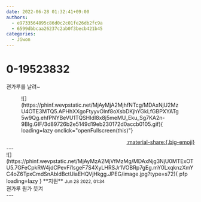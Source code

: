 ```yaml
---
date: 2022-06-28 01:32:41+09:00
authors:
  - e9733564895c86d0c2c01fe26db2fc9a
  - 6599dbbcaa26237c2ab0f3becb421b45
categories:
  - Jiwon
---
```


# 0-19523832

<div class="post-container" markdown="1">
<div class="content-container md-sidebar__scrollwrap" markdown="1">

젼가루를 날려~
<figure markdown="1">
![](https://phinf.wevpstatic.net/MjAyMjA2MjhfNTcg/MDAxNjU2MzU4OTE3MTQ5.APHhXXgoFtyyvOlnf8oXsbDKjhYGkLfGBPXYATg5w9Qg.ehfPNYBeVU1TQSHIdI8x8j5meMU_Eku_Sg7KA2n-9BIg.GIF/3d89726b2e5149d19eb230172d0accb0105.gif){ loading=lazy onclick="openFullscreen(this)"}
</figure>


</div>
</div>

<div style="text-align: right;" markdown="1">
<a href="https://weverse.io/fromis9/fanpost/0-19523832" style="text-align: right;">:material-share:{.big-emoji}</a>
</div>
---

<div class="comments-container md-sidebar__scrollwrap" markdown="1">
<div class="comment" markdown="1">
<div class='id-container' markdown="1">
![](https://phinf.wevpstatic.net/MjAyMzA2MjVfMzMg/MDAxNjg3NjU0MTExOTU5.7GFeCpkRW4jdCPevFi1sgeF7S4XyLHRSJr1VOBRp7gEg.mY0LxqknzXmYC4oZ6TpxCmdSnAbldBctUiaEHQVjHkgg.JPEG/image.jpg?type=s72){ pfp loading=lazy }
**<span class="artist">지원</span>** <small>Jun 28 2022, 01:34</small><br>
</div>
<div class='comment-body' markdown="1">
젼가루 뭔가 웃겨
</div>
</div>
</div>
---
